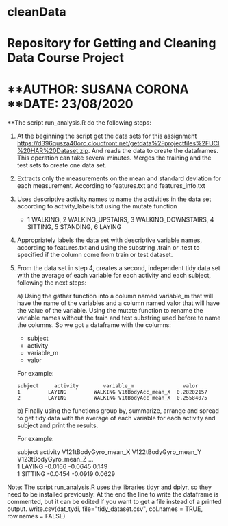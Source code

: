 # cleanData
Repository for  Getting and Cleaning Data Course Project
=================================================================================================
**AUTHOR: SUSANA CORONA
**DATE: 23/08/2020 
=================================================================================================
**The script run_analysis.R do the following steps:

1.	At the beginning the script get the data sets for this assignment 
    https://d396qusza40orc.cloudfront.net/getdata%2Fprojectfiles%2FUCI%20HAR%20Dataset.zip. 
    And reads the data to create the dataframes. This operation can take several minutes.
    Merges the training and the test sets to create one data set.
2.	Extracts only the measurements on the mean and standard deviation for each measurement. According to features.txt and features_info.txt
3.	Uses descriptive activity names to name the activities in the data set according to activity_labels.txt using the mutate function
	- 1 WALKING, 2 WALKING_UPSTAIRS, 3 WALKING_DOWNSTAIRS, 4 SITTING, 5 STANDING, 6 LAYING
4.	Appropriately labels the data set with descriptive variable names, according to features.txt and 
    using the substring .train or .test to specified if the column come from train or test dataset. 
5.	From the data set in step 4, creates a second, independent tidy data set 
    with the average of each variable for each activity and each subject, following the next steps:
	
	a) Using the gather function into a column named variable_m that will have the name of the variables and 
	a column named valor that will have the value of the variable.
	Using the mutate function to rename the variable names without the train and test substring used before to name the columns.
	So we got a dataframe with the columns: 
	- subject
	- activity
	- variable_m
	- valor
	
	For example:
	
	    subject     activity        variable_m                valor
		1         LAYING         WALKING V1tBodyAcc_mean_X  0.28202157
		2         LAYING         WALKING V1tBodyAcc_mean_X  0.25584075
	
	b) Finally using the functions group by, summarize, arrange and spread to get tidy data 
	   with the average of each variable for each activity and subject and print the results. 
	   
	For example:
	
	subject   activity	V121tBodyGyro_mean_X	V122tBodyGyro_mean_Y	V123tBodyGyro_mean_Z ...
	<int>	<chr>			<dbl>            	<dbl>            	<dbl>            
		1 LAYING		-0.0166          	-0.0645           	0.149            
		1 SITTING		-0.0454          	-0.0919           	0.0629


Note: 
The script run_analysis.R uses the libraries tidyr and dplyr, so they need to be installed previously.
At the end the line to write the dataframe is commented, but it can be edited if you want to get a file instead of a printed output.
write.csv(dat_tydi, file="tidy_dataset.csv", col.names = TRUE, row.names = FALSE)

